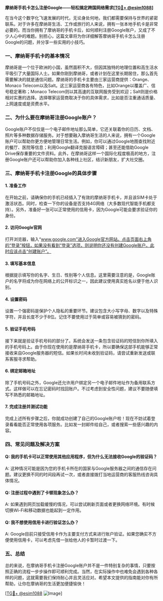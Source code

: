 **摩纳哥手机卡怎么注册Google——轻松搞定跨国网络需求[[TG💪+ @esim1088](https://t.me/s/esim1088)]**

在当今这个数字化飞速发展的时代，无论身处何地，我们都需要保持与世界的紧密联系。对于许多在摩纳哥生活、工作或旅行的人来说，拥有一张本地手机卡是非常必要的。而当你拥有了摩纳哥的手机卡后，如何顺利注册Google账户，又成了不少人心中的难题。别担心，这篇文章将为你详细解答摩纳哥手机卡怎么注册Google的问题，并分享一些实用的小技巧。

### 一、摩纳哥手机卡的基本情况

摩纳哥是一个位于欧洲的小国，虽然面积不大，但因其独特的地理位置和高生活水平吸引了大量国际人士。如果你刚到摩纳哥，或者计划在这里长期居住，那么首先需要解决的就是通信问题。摩纳哥的手机卡主要由三家运营商提供：Orange、Monaco Telecom以及Salt。这三家运营商各有特色，比如Orange以覆盖广、信号稳定著称；Monaco Telecom则以其高速的互联网服务受到欢迎；Salt则是价格相对实惠的选择。选择哪家运营商取决于你的具体需求，比如是否注重通话质量、上网速度或是资费水平。

### 二、为什么要在摩纳哥注册Google账户？

Google账户不仅仅是一个电子邮件地址那么简单，它还关联着你的日历、文档、照片等多种数据存储服务。对于想要融入摩纳哥生活的人来说，拥有一个Google账户可以帮助你更方便地管理日常生活。例如，你可以通过Google地图查找附近的餐厅、医院等信息；利用Google翻译克服语言障碍；甚至还能借助Google Drive保存重要的文件资料。此外，在摩纳哥这样一个国际化程度极高的地方，注册Google账户还可以帮助你加入各种线上社区，结识新朋友，扩大社交圈。

### 三、摩纳哥手机卡注册Google的具体步骤

#### 1. 准备工作
在开始之前，请确保你的手机已经插入了有效的摩纳哥手机卡，并且该SIM卡处于激活状态。同时，检查一下你的设备是否支持4G网络（大多数现代智能手机都支持）。另外，准备好一张可以正常使用的信用卡，因为Google可能会要求验证你的身份。

#### 2. 访问Google官网
打开浏览器，输入“www.google.com”进入Google官方网站。点击页面右上角的“登录”按钮，如果没有看到“登录”选项，则说明你还没有创建Google账户。此时应该点击“创建账户”。

#### 3. 填写基本信息
根据提示填写你的名字、生日、性别等个人信息。这里需要注意的是，Google账户的名字将成为你在网络上的公开标识之一，因此建议使用真实姓名以便于他人识别。

#### 4. 设置密码
设置一个强密码是保护个人隐私的重要环节。建议包含大小写字母、数字以及特殊字符，并且长度不少于8位。记住不要使用过于简单或容易被猜到的密码。

#### 5. 验证手机号码
接下来就是验证手机号码的部分了。系统会发送一条包含验证码的短信到你所填入的手机号码上。由于你现在使用的是摩纳哥手机卡，所以要确保这部手机能够正常接收来自Google服务器的短信。如果长时间未收到验证码，请尝试重新发送或联系客服寻求帮助。

#### 6. 绑定邮箱地址
除了手机号码之外，Google还允许用户绑定另一个电子邮件地址作为备用联系方式。这样做可以在忘记密码时找回账户。不过考虑到安全性问题，建议不要随便填写不熟悉的邮箱地址。

#### 7. 完成注册并测试功能
完成上述所有步骤之后，你就成功创建了自己的Google账户啦！现在不妨试着登录看看能否正常使用各项服务。比如发一封邮件给自己，或者搜索一些感兴趣的内容。

### 四、常见问题及解决方案

#### Q: 我的手机卡可以正常使用其他应用程序，但为什么无法接收Google的验证码？
A: 这种情况可能是因为您的手机卡所在的国家与Google服务器之间的通信存在问题。建议更换不同的时间段再试一次，或者直接拨打当地运营商的客服热线咨询具体情况。

#### Q: 注册过程中遇到了卡顿现象怎么办？
A: 如果遇到网页加载缓慢的情况，可以尝试刷新页面或者更换网络环境。有时候切换Wi-Fi和移动数据也能起到一定作用。

#### Q: 我不想使用信用卡进行验证怎么办？
A: Google目前只接受信用卡作为主要支付方式来进行账户验证。如果您确实不方便使用信用卡，可以考虑先借一张给他人的卡暂时过渡一下。

### 五、总结

总的来说，在摩纳哥手机卡注册Google账户并不是一件特别复杂的事情，只要按照正确的流程一步步操作即可顺利完成。当然，在实际操作中也难免会遇到各种各样的问题，这就需要我们保持耐心并且灵活应对。希望本文提供的指南能对你有所帮助，让你在摩纳哥的生活更加便捷愉快！

[[TG💪+ @esim1088](https://t.me/s/esim1088) ![Image](https://i.postimg.cc/4NQfJmqS/Snipaste-2025-05-13-00-14-12.png)]